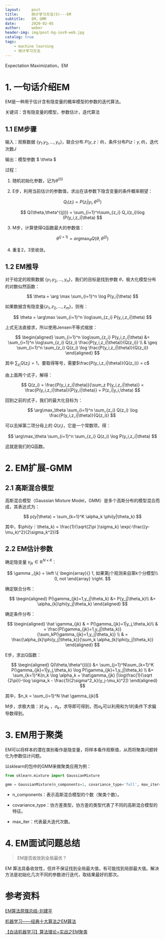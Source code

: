```yaml
---
layout:     post
title:      统计学习方法(5)---EM
subtitle:   EM，GMM
date:       2020-02-05
author:     weber
header-img: img/post-bg-ios9-web.jpg
catalog: true
tags:
    - machine learning
    - 统计学习方法
---
```


Expectation  Maximization，EM

# 1. 一句话介绍EM

EM是一种用于估计含有隐变量的概率模型的参数的迭代算法。

关键词：含有隐变量的模型，参数估计，迭代算法

## 1.1 EM步骤

输入：观察数据 $\{y_1.y_2,...,y_n\}$，联合分布 $P(y,z｜\theta)$，条件分布$P(z｜y,\theta)$，迭代次数$J$

输出：模型参数 $ \theta $

过程：

1. 随机初始化参数，记为$\theta^{(0)}$

2. E步，利用当前估计的参数值，求出在该参数下隐含变量的条件概率期望：

$$
Q_i(z_i) = P(z_i|y_i,\theta^{(j)})
$$

$$
Q(\theta,\theta^{(j)}) = \sum_{i=1}^n\sum_{z_i} Q_i(z_i)\log (P(y_i,z_i|\theta)
$$

3. M步，计算使得Q函数最大的参数值：	

$$
\theta^{(j+1)} = arg \max_{\theta} Q(\theta,\theta^{(j)})
$$

4. 重复2，3至收敛。

## 1.2 EM推导

对于给定的观察数据 $\{y_1.y_2,...,y_n\}$，我们的目标是找到参数 $\theta$，极大化模型分布的对数似然函数：

$$
\theta = \arg \max \sum_{i=1}^n \log P(y_i|\theta)
$$

如果数据含有隐变量$\{z_1,z_2,...,z_m\}$，则有：

$$
\theta = \arg\max \sum_{i=1}^n \log\sum_{z_i} P(y_i,z_i|\theta)
$$

上式无法直接求，所以使用Jensen不等式缩放：

$$
\begin{aligned}
\sum_{i=1}^n \log\sum_{z_i} P(y_i,z_i|\theta)
&= \sum_{i=1}^n \log\sum_{z_i} Q(z_i) \frac{P(y_i,z_i|\theta)}{Q(z_i)} \\
& \geq \sum_{i=1}^n \sum_{z_i} Q(z_i) \log \frac{P(y_i,z_i|\theta)}{Q(z_i)}
\end{aligned}
$$

其中 $\sum_{z_i} Q(z_i) = 1$，要取得等号，需要$\frac{P(y_i,z_i|\theta)}{Q(z_i)} = c$  

由上面两个式子，解得：

$$
Q(z_i) = \frac{P(y_i,z_i|\theta)}{\sum_z P(y_i,z_i|\theta)} = \frac{P(y_i,z_i|\theta)}{P(y_i|\theta)} = P(z_i|y_i,\theta)
$$

回到之前的式子，我们的最大化目标为：

$$
\arg\max_\theta \sum_{i=1}^n \sum_{z_i} Q(z_i) \log \frac{P(y_i,z_i|\theta)}{Q(z_i)}
$$

可以去掉第二项分母上的 $Q(z_i)$，它是一个常数项，得：

$$
\arg\max_\theta \sum_{i=1}^n \sum_{z_i} Q(z_i) \log P(y_i,z_i|\theta)
$$

这就是我们的Q函数。

# 2. EM扩展-GMM

## 2.1 高斯混合模型

高斯混合模型（Gaussian Mixture Model，GMM）是多个高斯分布的模型混合而成，其表达式为：

$$
p(y|\theta) = \sum_{k=1}^K \alpha_k \phi(y|\theta_k)
$$

其中，$\phi(y｜\theta_k) = \frac{1}{\sqrt{2\pi }\sigma_k} \exp(-\frac{(y-\mu_k)^2}{2\sigma_k^2})$

## 2.2 EM估计参数

确定隐变量 $\gamma_{jk} \in \mathbb{R}^{N \times K}$：

$$
\gamma _{jk} = \left \{
\begin{array}{}
1, 如果第j个观测来自第k个分模型\\
0, not
\end{array}
\right.
$$

确定联合分布：

$$
\begin{aligned}
P(\gamma_{jk}=1,y_j|\theta_k) &= P(y_j|\theta_k)\\
 &= \alpha_{k}\phi(y_j|\theta_k)
\end{aligned}
$$

确定条件分布：

$$
\begin{aligned}
\hat \gamma_{jk} & =  P(\gamma_{jk}=1|y_j,\theta_k)\\
& = \frac{P(\gamma_{jk}=1,y_j|\theta_k)}{\sum_kP(\gamma_{jk}=1,y_j|\theta_k)} \\
& = \frac{\alpha_{k}\phi(y_j|\theta_k)}{\sum_k \alpha_{k}\phi(y_j|\theta_k)}
\end{aligned}
$$

E步，求出Q函数：

$$
\begin{aligned}
Q(\theta,\theta^{(i)}) &= \sum_{j=1}^N\sum_{k=1}^K P(\gamma_{jk}=1|y_j,\theta_k)  \log P(\gamma_{jk}=1,y_j|\theta_k)  \\
&= \sum_{k=1}^K(n_k \log \alpha_k + \hat\gamma_{jk} [\log\frac{1}{\sqrt {2\pi}}-\log \sigma_k - \frac{1}{2\sigma^2_k}(y_j-\mu_k)^2])
\end{aligned}
$$

其中，$n_k = \sum_{i=1}^N \hat \gamma_{jk}$

M步，求极大值：对 $\mu_k$ ，$\sigma_k$，求导即可得到，而$\alpha_k$可以利用和为1的条件下求偏导数得到。

# 3. EM用于聚类

EM可以将样本的潜在类别看作是隐变量，将样本看作观察值，从而将聚类问题转化为参数估计问题。

以sklearn的包中的GMM来做聚类应用为例：

```python
from sklearn.mixture import GaussianMixture

gmm = GaussianMixture(n_components=1, covariance_type='full', max_iter=100)
```

- n_components：表示高斯混合模型的个数（聚类个数）。
- covariance_type：协方差类型，协方差的类型代表了不同的高斯混合模型的特征。

- max_iter：代表最大迭代次数。

# 4. EM面试问题总结

> EM是否收敛到全局最优？

EM 算法具备收敛性，但并不保证找到全局最大值，有可能找到局部最大值。解决方法是初始化几次不同的参数进行迭代，取结果最好的那次。


# 参考资料

[EM算法原理总结-刘建平](https://www.cnblogs.com/pinard/p/6912636.html)

[机器学习——经典十大算法之EM算法](https://mp.weixin.qq.com/s/724kLf67_0o8fN19Opuupg)

[【白话机器学习】算法理论+实战之EM聚类](https://mp.weixin.qq.com/s/n_n9mEHR15qLjbB7rLhmpA)